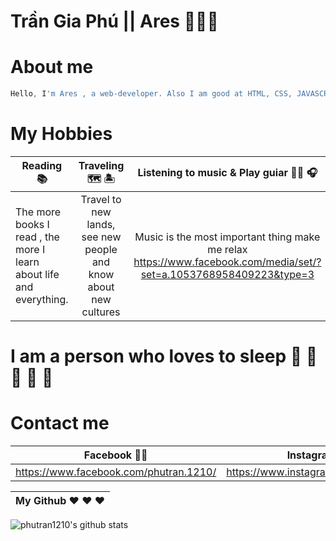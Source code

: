 
# Trần Gia Phú || Ares :black_heart::black_heart::black_heart:

# About me

```javascript
Hello, I'm Ares , a web-developer. Also I am good at HTML, CSS, JAVASCRIPT, JQUERY, TYPESCRIPT, REACTJS.
```

# My Hobbies

| Reading :books: | Traveling :world_map: :desert_island: | Listening to music & Play guiar :guitar::musical_note: :headphones:| Eating :plate_with_cutlery::chopsticks:|
| --------------- | :-----------------------------------: | :--------------------------------------------: | :------------------------------------: |
| The more books I read , the more I learn about life and everything. | Travel to new lands, see new people and know about new cultures | Music is the most important thing make me relax <br> https://www.facebook.com/media/set/?set=a.1053768958409223&type=3 | :honey_pot: :crab: 	:lobster: :green_salad: :hotdog: :hamburger:	:meat_on_bone: :poultry_leg: |

# I am a person who loves to sleep 	:rofl:	:rofl:	:rofl:	:rofl:	:rofl:

# Contact me

| Facebook :black_heart::black_heart: |Instagram :heart::heart: | Gmail :love_letter:|
| :------------------------------------: | :------------------------------------: | :-----------------------: |
| https://www.facebook.com/phutran.1210/ | https://www.instagram.com/phutran.dev/ | phutran1210.dev@gmail.com |

My Github :heart:	:heart:	:heart: |
------------ | 
![phutran1210's github stats](https://github-readme-stats.vercel.app/api?username=phutran1210&show_icons=true&theme=radical)

<!--
**phutran1210/phutran1210** is a ✨ _special_ ✨ repository because its `README.md` (this file) appears on your GitHub profile.

Here are some ideas to get you started:

- 🔭 I’m currently working on ...
- 🌱 I’m currently learning ...
- 👯 I’m looking to collaborate on ...
- 🤔 I’m looking for help with ...
- 💬 Ask me about ...
- 📫 How to reach me: ...
- 😄 Pronouns: ...
- ⚡ Fun fact: ...
-->
